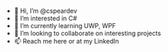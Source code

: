 - 👋 Hi, I’m @cspeardev
- 👀 I’m interested in C#
- 🌱 I’m currently learning UWP, WPF
- 💞️ I’m looking to collaborate on interesting projects
- 📫 Reach me here or at my LinkedIn

<!---
cspeardev/cspeardev is a ✨ special ✨ repository because its `README.md` (this file) appears on your GitHub profile.
You can click the Preview link to take a look at your changes.
--->
